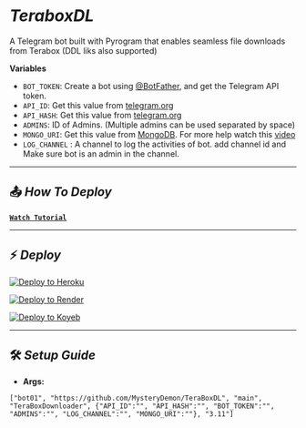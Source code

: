 <h1 align="" id="title"><i>TeraboxDL</i></h1>

<p id="description">A Telegram bot built with Pyrogram that enables seamless file downloads from Terabox (DDL liks also supported)</p>

<b>Variables</b>
* `BOT_TOKEN`: Create a bot using [@BotFather](https://telegram.dog/BotFather), and get the Telegram API token.
* `API_ID`: Get this value from [telegram.org](https://my.telegram.org/apps)
* `API_HASH`: Get this value from [telegram.org](https://my.telegram.org/apps)
* `ADMINS`: ID of Admins. (Multiple admins can be used separated by space)
* `MONGO_URI`: Get this value from [MongoDB](https://www.mongodb.com). For more help watch this [video](https://youtu.be/1G1XwEOnxxo)
* `LOG_CHANNEL` : A channel to log the activities of bot. add channel id and Make sure bot is an admin in the channel. 

---

## 📤 ***How To Deploy***
[<b>`Watch Tutorial`</b>](#)

---

## ⚡️ ***Deploy***
[![Deploy to Heroku](https://www.herokucdn.com/deploy/button.svg)](https://dashboard.heroku.com/new?template=https://github.com/MysteryDemon/BotClusters/tree/master)

[![Deploy to Render](https://render.com/images/deploy-to-render-button.svg)](https://render.com/deploy?repo=https://github.com/MysteryDemon/BotClusters/tree/master)

[![Deploy to Koyeb](https://www.koyeb.com/static/images/deploy/button.svg)](https://app.koyeb.com/deploy?type=git&builder=dockerfile&repository=github.com/mysterydemon/BotClusters&branch=master&name=botclusters&ports=5000;http;/&env[CLUSTER_01]=)

---
## 🛠️ ***Setup Guide***

* **Args:**
```
["bot01", "https://github.com/MysteryDemon/TeraBoxDL", "main", "TeraBoxDownloader", {"API_ID":"", "API_HASH":"", "BOT_TOKEN":"", "ADMINS":"", "LOG_CHANNEL":"", "MONGO_URI":""}, "3.11"]
```
